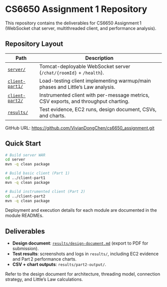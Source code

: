 # CS6650 Assignment 1 Repository

This repository contains the deliverables for CS6650 Assignment 1 (WebSocket chat server, multithreaded client, and performance analysis).

## Repository Layout

| Path | Description |
|------|-------------|
| [`server/`](server/README.md) | Tomcat-deployable WebSocket server (`/chat/{roomId}` + `/health`). |
| [`client-part1/`](client-part1/README.md) | Load-testing client implementing warmup/main phases and Little’s Law analysis. |
| [`client-part2/`](client-part2/README.md) | Instrumented client with per-message metrics, CSV exports, and throughput charting. |
| [`results/`](results/README.md) | Test evidence, EC2 runs, design document, CSVs, and charts. |

GitHub URL: https://github.com/VivianDongChen/cs6650_assignment.git

## Quick Start

```bash
# Build server WAR
cd server
mvn -q clean package

# Build basic client (Part 1)
cd ../client-part1
mvn -q clean package

# Build instrumented client (Part 2)
cd ../client-part2
mvn -q clean package
```

Deployment and execution details for each module are documented in the module READMEs.

## Deliverables

- **Design document**: [`results/design-document.md`](results/design-document.md) (export to PDF for submission).
- **Test results**: screenshots and logs in `results/`, including EC2 evidence and Part 2 performance charts.
- **CSV + chart outputs**: `results/part2-output/`.

Refer to the design document for architecture, threading model, connection strategy, and Little’s Law calculations.
